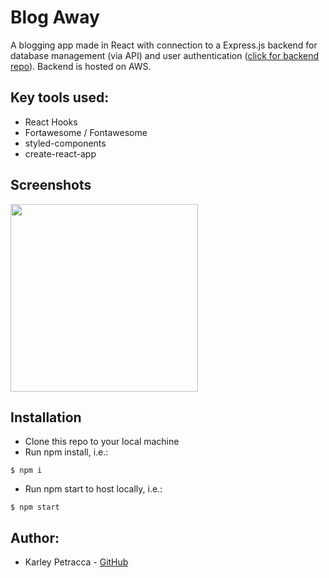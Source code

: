# Blog Away

A blogging app made in React with connection to a Express.js backend for
database management (via API) and user authentication
([click for backend repo](http://www.github.com/karleypetracca/blog-away-api/)).
Backend is hosted on AWS.

## Key tools used:

- React Hooks
- Fortawesome / Fontawesome
- styled-components
- create-react-app

## Screenshots

<img src="./public/Blog-Away-Home.png" width="300">

## Installation

- Clone this repo to your local machine
- Run npm install, i.e.:

```
$ npm i
```

- Run npm start to host locally, i.e.:

```
$ npm start
```

## Author:

- Karley Petracca - [GitHub](https://github.com/karleypetracca)
